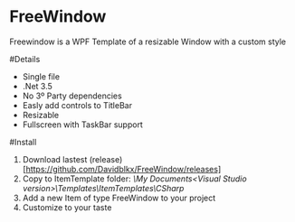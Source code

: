 # FreeWindow
Freewindow is a WPF Template of a resizable Window with a custom style

#Details

- Single file
- .Net 3.5
- No 3º Party dependencies
- Easly add controls to TitleBar
- Resizable
- Fullscreen with TaskBar support

#Install

1. Download lastest (release)[https://github.com/Davidblkx/FreeWindow/releases]
2. Copy to ItemTemplate folder: *\My Documents\<Visual Studio version>\Templates\ItemTemplates\CSharp*
3. Add a new Item of type FreeWindow to your project
4. Customize to your taste
